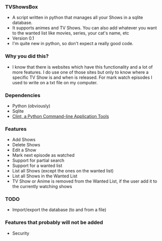 ### TVShowsBox ###

* A script written in python that manages all your Shows in a sqlite database.
* It supports animes and TV Shows. You can also add whatever you want to the wanted list like movies, series, your cat's name, etc
* Version 0.1
* I'm quite new in python, so don't expect a really good code.

### Why you did this? ###

* I know that there is websites which have this functionality and a lot of more features. I do use one of those sites but only to know where a specific TV Show is and when is released. For mark watch episodes I used to write on a txt file on my computer.

### Dependencies ###

* Python (obviously)
* Sqlite
* [Clint, a Python Command-line Application Tools](https://github.com/kennethreitz/clint)

### Features ###

* Add Shows
* Delete Shows
* Edit a Show
* Mark next episode as watched
* Support for partial search
* Support for a wanted list
* List all Shows (except the ones on the wanted list)
* List all Shows in the Wanted List
* TV Show or Anime is removed from the Wanted List, if the user add it to the currently watching shows

### TODO ###

* Import/export the database (to and from a file)

### Features that probably will not be added ###

* Security
